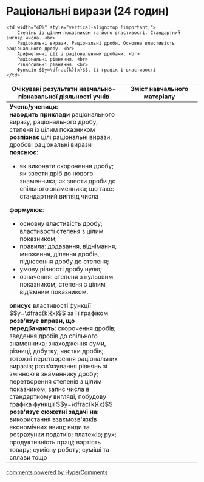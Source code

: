 <div id="hypercomments_widget" class="js-hypercomments-widget invisible"></div>

# Раціональні вирази (24 годин)

<table>
  <tr>
    <td width="60%" align="center"><b>Очікувані результати навчально-пізнавальної діяльності учнів</b>
    </td>
    <td width="40%" align="center"><b>Зміст навчального матеріалу</b>
    </td>
  </tr>
<tbody>
  <tr>
  	<td width="60%" style="vertical-align:top !important;">
  		<b>Учень/учениця:</b> <br>
  		<b>наводить приклади</b> раціонального виразу, раціонального дробу, степеня із цілим показником <br>
  		<b>розпізнає</b> цілі раціональні вирази, дробові раціональні вирази <br>
  		<b>пояснює</b>:
  		<ul>
  			<li>як виконати скорочення дробу; як звести дріб до нового знаменника; як звести дроби до спільного знаменника;
  				що таке: стандартний вигляд числа
  			</li>
  		</ul>
  		<b>формулює</b>:
  		<ul>
  			<li>основну властивість дробу; властивості степеня з цілим показником;</li>
  			<li>правила: додавання, віднімання, множення, ділення дробів, піднесення дробу до степеня;</li>
  			<li>умову рівності дробу нулю;</li>
  			<li>означення: степеня з нульовим показником; степеня з цілим від’ємним показником.</li>
  		</ul>
  		<b>описує</b> властивості функції $$y=\dfrac{k}{x}$$ за її графіком <br>
  		<b>розв’язує вправи, що передбачають</b>: скорочення дробів; зведення дробів до спільного знаменника; знаходження суми, різниці, добутку, частки дробів; тотожні перетворення раціональних виразів; розв’язування рівнянь зі змінною в знаменнику дробу; перетворення степенів з цілим показником; запис числа в стандартному вигляді; побудову графіка функції  $$y=\dfrac{k}{x}$$ <br>
  		<b>розв'язує сюжетні задачі на</b>: використання взаємозв'язків економічних явищ; види та розрахунки податків; платежів; рух; продуктивність праці; вартість товару; сумісну роботу; суміші та сплави тощо
  	</td>

  	<td width="40%" style="vertical-align:top !important;">
  		Степінь із цілим показником та його властивості. Стандартний вигляд числа. <br>
  		Раціональні вирази. Раціональні дроби. Основна властивість раціонального дробу. <br>
  		Арифметичні дії з раціональними дробами. <br>
  		Раціональні рівняння. <br>
  		Рівносильні рівняння. <br>
  		Функція $$y=\dfrac{k}{x}$$, її графік і властивості
  	</td>
  </tr>
</tbody>
</table>

<div class="js-hypercomments-container">
<a href="http://hypercomments.com" class="hc-link" title="comments widget">comments powered by HyperComments</a>
</div>